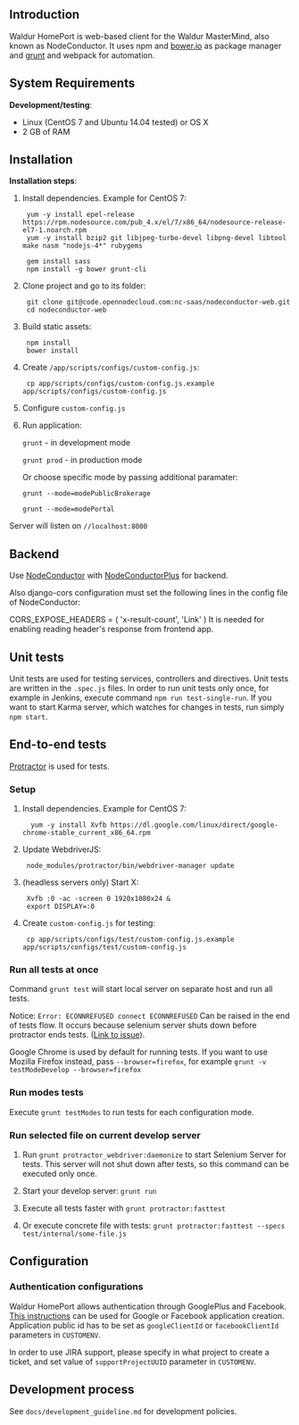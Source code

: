 ## Introduction

Waldur HomePort is web-based client for the Waldur MasterMind, also known as NodeConductor.
It uses npm and [bower.io][1] as package manager and [grunt][2] and webpack for automation.

## System Requirements

__Development/testing__:

- Linux (CentOS 7 and Ubuntu 14.04 tested) or OS X
- 2 GB of RAM

## Installation

__Installation steps__:

1. Install dependencies. Example for CentOS 7:

        yum -y install epel-release https://rpm.nodesource.com/pub_4.x/el/7/x86_64/nodesource-release-el7-1.noarch.rpm
        yum -y install bzip2 git libjpeg-turbo-devel libpng-devel libtool make nasm "nodejs-4*" rubygems

        gem install sass
        npm install -g bower grunt-cli

2. Clone project and go to its folder:

        git clone git@code.opennodecloud.com:nc-saas/nodeconductor-web.git
        cd nodeconductor-web

3. Build static assets:

        npm install
        bower install

4. Create `/app/scripts/configs/custom-config.js`:

        cp app/scripts/configs/custom-config.js.example app/scripts/configs/custom-config.js

5. Configure `custom-config.js`

6. Run application:

    `grunt` - in development mode

    `grunt prod` - in production mode

    Or choose specific mode by passing additional paramater:

     `grunt --mode=modePublicBrokerage`
     
     `grunt --mode=modePortal`

Server will listen on `//localhost:8000`

## Backend

Use [NodeConductor][4] with [NodeConductorPlus][5] for backend.

Also django-cors configuration must set the following lines in the config file of NodeConductor:

CORS_EXPOSE_HEADERS = (
        'x-result-count',
        'Link'
)
It is needed for enabling reading header's response from frontend app.

## Unit tests

Unit tests are used for testing services, controllers and directives.
Unit tests are written in the `.spec.js` files.
In order to run unit tests only once, for example in Jenkins, execute command `npm run test-single-run`.
If you want to start Karma server, which watches for changes in tests, run simply `npm start`.

## End-to-end tests

[Protractor][6] is used for tests.

### Setup

1. Install dependencies. Example for CentOS 7:

         yum -y install Xvfb https://dl.google.com/linux/direct/google-chrome-stable_current_x86_64.rpm

2. Update WebdriverJS:

        node_modules/protractor/bin/webdriver-manager update

3. (headless servers only) Start X:

        Xvfb :0 -ac -screen 0 1920x1080x24 &
        export DISPLAY=:0

4. Create `custom-config.js` for testing:

        cp app/scripts/configs/test/custom-config.js.example app/scripts/configs/test/custom-config.js

### Run all tests at once

Command `grunt test` will start local server on separate host and run all tests.

Notice: `Error: ECONNREFUSED connect ECONNREFUSED` Can be raised in the end of tests flow.
It occurs because selenium server shuts down before protractor ends tests. ([Link to issue][7]).

Google Chrome is used by default for running tests. If you want to use Mozilla Firefox instead,
pass `--browser=firefox`, for example `grunt -v testModeDevelop --browser=firefox`

### Run modes tests

Execute `grunt testModes` to run tests for each configuration mode.

### Run selected file on current develop server

1. Run `grunt protractor_webdriver:daemonize` to start Selenium Server for tests.
This server will not shut down after tests, so this command can be executed only once.

2. Start your develop server: `grunt run`

3. Execute all tests faster with `grunt protractor:fasttest`

4. Or execute concrete file with tests: `grunt protractor:fasttest --specs test/internal/some-file.js`

## Configuration

### Authentication configurations

Waldur HomePort allows authentication through GooglePlus and Facebook.
[This instructions][3] can be used for Google or Facebook application creation.
Application public id has to be set as `googleClientId` or `facebookClientId` parameters in `CUSTOMENV`.

In order to use JIRA support, please specify in what project to create a ticket, and set value of `supportProjectUUID` parameter in `CUSTOMENV`.

## Development process

See `docs/development_guideline.md` for development policies.


[1]: http://bower.io
[2]: http://gruntjs.com
[3]: https://github.com/sahat/satellizer/#obtaining-oauth-keys
[4]: https://code.opennodecloud.com/nodeconductor/nodeconductor/blob/develop/README.rst
[5]: https://code.opennodecloud.com/nc-saas/ncplus/blob/develop/README.rst
[6]: http://angular.github.io/protractor/#/tutorial
[7]: https://github.com/teerapap/grunt-protractor-runner/issues/111
